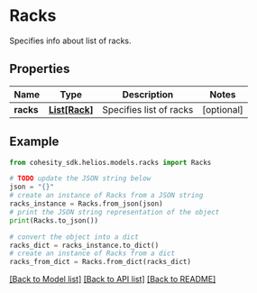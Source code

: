 # Racks

Specifies info about list of racks.

## Properties

Name | Type | Description | Notes
------------ | ------------- | ------------- | -------------
**racks** | [**List[Rack]**](Rack.md) | Specifies list of racks | [optional] 

## Example

```python
from cohesity_sdk.helios.models.racks import Racks

# TODO update the JSON string below
json = "{}"
# create an instance of Racks from a JSON string
racks_instance = Racks.from_json(json)
# print the JSON string representation of the object
print(Racks.to_json())

# convert the object into a dict
racks_dict = racks_instance.to_dict()
# create an instance of Racks from a dict
racks_from_dict = Racks.from_dict(racks_dict)
```
[[Back to Model list]](../README.md#documentation-for-models) [[Back to API list]](../README.md#documentation-for-api-endpoints) [[Back to README]](../README.md)


